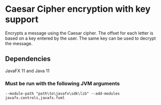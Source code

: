# Caesar Cipher encryption with key support

Encrypts a message using the Caesar cipher. The offset for each letter is based 
on a key entered by the user. The same key can be used to decrypt the message.

## Dependencies
JavaFX 11 and Java 11

### Must be run with the following JVM arguments
`--module-path "path\to\javafx\sdk\lib" --add-modules javafx.controls,javafx.fxml`
